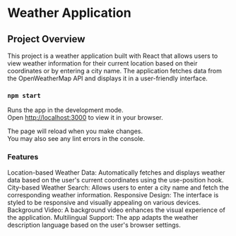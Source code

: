 # Weather Application

## Project Overview

This project is a weather application built with React that allows users to view weather information for their current location based on their coordinates or by entering a city name. The application fetches data from the OpenWeatherMap API and displays it in a user-friendly interface.



### `npm start`

Runs the app in the development mode.\
Open [http://localhost:3000](http://localhost:3000) to view it in your browser.

The page will reload when you make changes.\
You may also see any lint errors in the console.

### Features
Location-based Weather Data: Automatically fetches and displays weather data based on the user's current coordinates using the use-position hook.
City-based Weather Search: Allows users to enter a city name and fetch the corresponding weather information.
Responsive Design: The interface is styled to be responsive and visually appealing on various devices.
Background Video: A background video enhances the visual experience of the application.
Multilingual Support: The app adapts the weather description language based on the user's browser settings.



